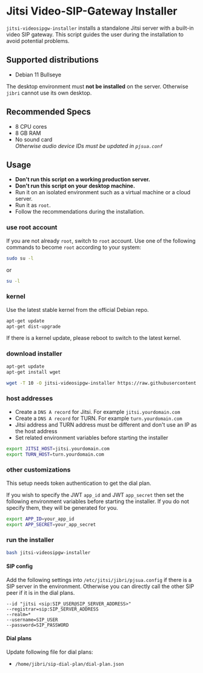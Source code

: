 # Jitsi Video-SIP-Gateway Installer

`jitsi-videosipgw-installer` installs a standalone Jitsi server with a built-in
video SIP gateway. This script guides the user during the installation to avoid
potential problems.

## Supported distributions

- Debian 11 Bullseye

The desktop environment must **not be installed** on the server. Otherwise
`jibri` cannot use its own desktop.

## Recommended Specs

- 8 CPU cores
- 8 GB RAM
- No sound card
  \
  _Otherwise audio device IDs must be updated in `pjsua.conf`_

## Usage

- **Don't run this script on a working production server.**
- **Don't run this script on your desktop machine.**
- Run it on an isolated environment such as a virtual machine or a cloud server.
- Run it as `root`.
- Follow the recommendations during the installation.

### use root account

If you are not already `root`, switch to `root` account. Use one of the
following commands to become `root` according to your system:

```bash
sudo su -l
```

or

```bash
su -l
```

### kernel

Use the latest stable kernel from the official Debian repo.

```bash
apt-get update
apt-get dist-upgrade
```

If there is a kernel update, please reboot to switch to the latest kernel.

### download installer

```bash
apt-get update
apt-get install wget

wget -T 10 -O jitsi-videosipgw-installer https://raw.githubusercontent.com/jitsi-contrib/installers/main/jitsi-videosipgw/jitsi-videosipgw-installer
```

### host addresses

- Create a `DNS A record` for Jitsi. For example `jitsi.yourdomain.com`
- Create a `DNS A record` for TURN. For example `turn.yourdomain.com`
- Jitsi address and TURN address must be different and don't use an IP as the
  host address
- Set related environment variables before starting the installer

```bash
export JITSI_HOST=jitsi.yourdomain.com
export TURN_HOST=turn.yourdomain.com
```

### other customizations

This setup needs token authentication to get the dial plan.

If you wish to specify the JWT `app_id` and JWT `app_secret` then set the
following environment variables before starting the installer. If you do not
specify them, they will be generated for you.

```bash
export APP_ID=your_app_id
export APP_SECRET=your_app_secret
```

### run the installer

```bash
bash jitsi-videosipgw-installer
```

#### SIP config

Add the following settings into `/etc/jitsi/jibri/pjsua.config` if there is a
SIP server in the environment. Otherwise you can directly call the other SIP
peer if it is in the dial plans.

```
--id "jitsi <sip:SIP_USER@SIP_SERVER_ADDRESS>"
--registrar=sip:SIP_SERVER_ADDRESS
--realm=*
--username=SIP_USER
--password=SIP_PASSWORD
```

#### Dial plans

Update following file for dial plans:

- `/home/jibri/sip-dial-plan/dial-plan.json`
